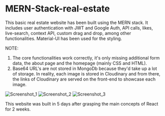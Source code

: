 # MERN-Stack-real-estate
This basic real estate website has been built using the MERN stack. It includes user authentication with JWT and Google Auth, API calls, likes, live-search, context API, custom drag and drop, among other functionalities. Material-UI has been used for the styling. 

NOTE: 

1. The core functionalities work correctly, it's only missing additional form data, the about page and the homepage (mainly CSS and HTML).
2. Base64 URL's are not stored in MongoDb because they'd take up a lot of storage. In reality, each image is stored in Cloudinary and from there, the links of Cloudinary are served on the front-end to showcase each image.

![Screenshot_1](https://user-images.githubusercontent.com/80694673/111852041-8d080980-88e3-11eb-8535-4f225eb72359.png)
![Screenshot_2](https://user-images.githubusercontent.com/80694673/111852076-a3ae6080-88e3-11eb-8fa5-1a763cfb6591.png)
![Screenshot_3](https://user-images.githubusercontent.com/80694673/111852426-e0c72280-88e4-11eb-87f2-ff98ac130fae.png)

This website was built in 5 days after grasping the main concepts of React for 2 weeks.

